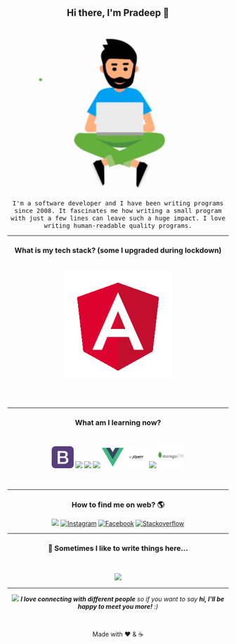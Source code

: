 <h2 align='center'> Hi there, I'm Pradeep 👋</h2>

<p align="center">
    <br><img src="https://github.com/pradeepradyumna/pradeepradyumna/blob/master/deep.gif" width="450px"><br><br>
    <samp>I'm a software developer and I have been writing programs since 2008. It fascinates me how writing a small
        program with just a few lines can leave such a huge impact. I love writing human-readable quality programs.
    </samp>
    <br>

</p>
<hr>

<h3 align="center"> What is my tech stack? (some I upgraded during lockdown) </h3>
<p align="center">
    <br>
    <img src="https://github.com/pradeepradyumna/pradeepradyumna/blob/master/Webp.net-gifmaker.gif"><br><br>
</p><br>
<hr>

<h3 align="center"> What am I learning now? </h3>
<p align="center">
    <br>
    <code><img height="50" src="https://raw.githubusercontent.com/github/explore/80688e429a7d4ef2fca1e82350fe8e3517d3494d/topics/bootstrap/bootstrap.png"></code>
    <code><img height="50" src="https://www.kindpng.com/picc/m/355-3557482_flutter-logo-png-transparent-png.png"></code>
    <code><img height="50" src="https://toppng.com/uploads/preview/aws-logo-amazon-web-services-ico-11562880403an9a3aaryc.png"></code>
    <code><img height="50" src="https://www.pinclipart.com/picdir/middle/537-5374089_react-js-logo-clipart.png"></code>
    <code><img height="50" src="https://raw.githubusercontent.com/github/explore/5c058a388828bb5fde0bcafd4bc867b5bb3f26f3/topics/vue/vue.png"></code>
    <code><img height="50" src="https://raw.githubusercontent.com/github/explore/5c058a388828bb5fde0bcafd4bc867b5bb3f26f3/topics/jquery/jquery.png"></code>
    <code><img height="50" src="https://img.favpng.com/23/14/0/machine-learning-deep-learning-artificial-intelligence-supervised-learning-support-vector-machine-png-favpng-pk6kR3fbraDTCN1B9ijfqCV9K.jpg"></code>
    <code><img height="60" src="https://raw.githubusercontent.com/github/explore/80688e429a7d4ef2fca1e82350fe8e3517d3494d/topics/mongodb/mongodb.png"></code>
</p><br>
<hr>

<h3 align='center'> How to find me on web? 🌎 </h3>

<p align='center'>
    <a href="https://www.linkedin.com/in/pradeep-pradyumna-7291834a/"><img
            src="https://img.shields.io/badge/linkedin-%230077B5.svg?&style=for-the-badge&logo=linkedin&logoColor=white" /></a>
    <a href="https://www.instagram.com/itspradeepradyumna/" target="_blank"><img
            src="https://img.shields.io/badge/Instagram-%23E4405F.svg?&style=for-the-badge&logo=instagram&logoColor=white"
            alt="Instagram"></a>
    <a href="https://www.facebook.com/pradeepradyumna/"><img
            src="https://img.shields.io/badge/facebook-%231877F2.svg?&style=for-the-badge&logo=facebook&logoColor=white"
            alt="Facebook" /></a>
    <a href="https://stackoverflow.com/users/3978980/ipradeep?tab=profile"><img
            src="https://img.shields.io/badge/stackoverflow-profile-blue"
            alt="Stackoverflow" /></a>
</p>
<hr>
<h3 align='center'>💬 Sometimes I like to write things here...</h3>
<br>
<p align='center' align='right'>
    <a href="https://medium.com/@pradeepradyumna"><img
            src="https://img.shields.io/badge/Medium%20-%231572B6.svg?&style=for-the-badge&logo=medium&logoColor=white" /></a>
</p>
<hr>
<p align="center">
    <img src="https://media.giphy.com/media/xT0xeOGAGEAuQK1ujm/giphy.gif" width="150" />
    <em><b>I love connecting with different people</b> so if you want to say <b>hi, I'll be happy to meet you more!</b>
        :)</em>
</p><br>

<p align="center">
    Made with ❤️ & ☕</p>
